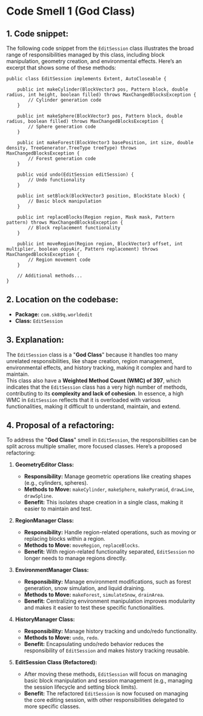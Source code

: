 # Code Smell 1 (God Class)

## 1. Code snippet:

The following code snippet from the `EditSession` class illustrates the broad range of responsibilities managed by this class, including block manipulation, geometry creation, and environmental effects. 
Here’s an excerpt that shows some of these methods:

    public class EditSession implements Extent, AutoCloseable {

        public int makeCylinder(BlockVector3 pos, Pattern block, double radius, int height, boolean filled) throws MaxChangedBlocksException {
            // Cylinder generation code
        }

        public int makeSphere(BlockVector3 pos, Pattern block, double radius, boolean filled) throws MaxChangedBlocksException {
            // Sphere generation code
        }

        public int makeForest(BlockVector3 basePosition, int size, double density, TreeGenerator.TreeType treeType) throws MaxChangedBlocksException {
            // Forest generation code
        }

        public void undo(EditSession editSession) {
            // Undo functionality
        }

        public int setBlock(BlockVector3 position, BlockState block) {
            // Basic block manipulation
        }

        public int replaceBlocks(Region region, Mask mask, Pattern pattern) throws MaxChangedBlocksException {
            // Block replacement functionality
        }
        
        public int moveRegion(Region region, BlockVector3 offset, int multiplier, boolean copyAir, Pattern replacement) throws MaxChangedBlocksException {
            // Region movement code
        }

        // Additional methods...
    }

## 2. Location on the codebase:

- **Package:** `com.sk89q.worldedit`
- **Class:** `EditSession`

## 3. Explanation:

The `EditSession` class is a "**God Class**" because it handles too many unrelated responsibilities, like shape creation, region management, environmental effects, and history tracking, making it complex and hard to maintain. <br>
This class also have a **Weighted Method Count (WMC) of 397**, which indicates that the `EditSession` class has a very high number of methods, contributing to its **complexity and lack of cohesion**. In essence, a high WMC in `EditSession` reflects that it is overloaded with various functionalities, making it difficult to understand, maintain, and extend.

## 4. Proposal of a refactoring:

To address the "**God Class**" smell in `EditSession`, the responsibilities can be split across multiple smaller, more focused classes. Here’s a proposed refactoring:

1. **GeometryEditor Class:**
    - **Responsibility:** Manage geometric operations like creating shapes (e.g., cylinders, spheres).
    - **Methods to Move:** `makeCylinder`, `makeSphere`, `makePyramid`, `drawLine`, `drawSpline`.
    - **Benefit:** This isolates shape creation in a single class, making it easier to maintain and test.

2. **RegionManager Class:**
    - **Responsibility:** Handle region-related operations, such as moving or replacing blocks within a region.
    - **Methods to Move:** `moveRegion`, `replaceBlocks`.
    - **Benefit:** With region-related functionality separated, `EditSession` no longer needs to manage regions directly.

3. **EnvironmentManager Class:**
    - **Responsibility:** Manage environment modifications, such as forest generation, snow simulation, and liquid draining.
    - **Methods to Move:** `makeForest`, `simulateSnow`, `drainArea`.
    - **Benefit:** Centralizing environment manipulation improves modularity and makes it easier to test these specific functionalities.

4. **HistoryManager Class:**
    - **Responsibility:** Manage history tracking and undo/redo functionality.
    - **Methods to Move:** `undo`, `redo`.
    - **Benefit:** Encapsulating undo/redo behavior reduces the responsibility of `EditSession` and makes history tracking reusable.

5. **EditSession Class (Refactored):**
    - After moving these methods, `EditSession` will focus on managing basic block manipulation and session management (e.g., managing the session lifecycle and setting block limits).
    - **Benefit:** The refactored `EditSession` is now focused on managing the core editing session, with other responsibilities delegated to more specific classes.